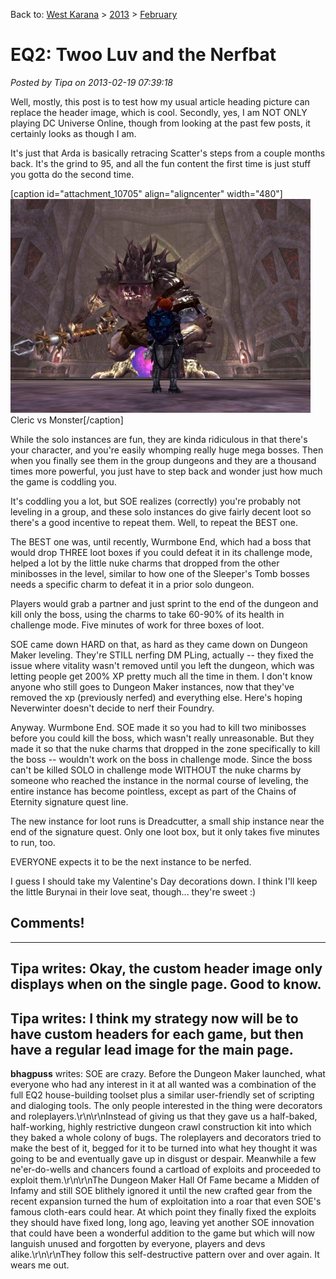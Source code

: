 Back to: [West Karana](/posts/westkarana.md) > [2013](/posts/2013/westkarana.md) > [February](./westkarana.md)
# EQ2: Twoo Luv and the Nerfbat

*Posted by Tipa on 2013-02-19 07:39:18*

Well, mostly, this post is to test how my usual article heading picture can replace the header image, which is cool. Secondly, yes, I am NOT ONLY playing DC Universe Online, though from looking at the past few posts, it certainly looks as though I am.

It's just that Arda is basically retracing Scatter's steps from a couple months back. It's the grind to 95, and all the fun content the first time is just stuff you gotta do the second time.

[caption id="attachment\_10705" align="aligncenter" width="480"][![Cleric vs Monster](../../../uploads/2013/02/EverQuest2-2013-02-16-14-48-03-41-480x342.jpg)](../../../uploads/2013/02/EverQuest2-2013-02-16-14-48-03-41.jpg) Cleric vs Monster[/caption]

While the solo instances are fun, they are kinda ridiculous in that there's your character, and you're easily whomping really huge mega bosses. Then when you finally see them in the group dungeons and they are a thousand times more powerful, you just have to step back and wonder just how much the game is coddling you.

It's coddling you a lot, but SOE realizes (correctly) you're probably not leveling in a group, and these solo instances do give fairly decent loot so there's a good incentive to repeat them. Well, to repeat the BEST one.

The BEST one was, until recently, Wurmbone End, which had a boss that would drop THREE loot boxes if you could defeat it in its challenge mode, helped a lot by the little nuke charms that dropped from the other minibosses in the level, similar to how one of the Sleeper's Tomb bosses needs a specific charm to defeat it in a prior solo dungeon.

Players would grab a partner and just sprint to the end of the dungeon and kill only the boss, using the charms to take 60-90% of its health in challenge mode. Five minutes of work for three boxes of loot.

SOE came down HARD on that, as hard as they came down on Dungeon Maker leveling. They're STILL nerfing DM PLing, actually -- they fixed the issue where vitality wasn't removed until you left the dungeon, which was letting people get 200% XP pretty much all the time in them. I don't know anyone who still goes to Dungeon Maker instances, now that they've removed the xp (previously nerfed) and everything else. Here's hoping Neverwinter doesn't decide to nerf their Foundry.

Anyway. Wurmbone End. SOE made it so you had to kill two minibosses before you could kill the boss, which wasn't really unreasonable. But they made it so that the nuke charms that dropped in the zone specifically to kill the boss -- wouldn't work on the boss in challenge mode. Since the boss can't be killed SOLO in challenge mode WITHOUT the nuke charms by someone who reached the instance in the normal course of leveling, the entire instance has become pointless, except as part of the Chains of Eternity signature quest line.

The new instance for loot runs is Dreadcutter, a small ship instance near the end of the signature quest. Only one loot box, but it only takes five minutes to run, too.

EVERYONE expects it to be the next instance to be nerfed.

I guess I should take my Valentine's Day decorations down. I think I'll keep the little Burynai in their love seat, though... they're sweet :)

## Comments!
---
**Tipa** writes: Okay, the custom header image only displays when on the single page. Good to know.
---
**Tipa** writes: I think my strategy now will be to have custom headers for each game, but then have a regular lead image for the main page.
---
**bhagpuss** writes: SOE are crazy. Before the Dungeon Maker launched, what everyone who had any interest in it at all wanted was a combination of the full EQ2 house-building toolset plus a similar user-friendly set of scripting and dialoging tools. The only people interested in the thing were decorators and roleplayers.\r\n\r\nInstead of giving us that they gave us a half-baked, half-working, highly restrictive dungeon crawl construction kit into which they baked a whole colony of bugs. The roleplayers and decorators tried to make the best of it, begged for it to be turned into what hey thought it was going to be and eventually gave up in disgust or despair. Meanwhile a few ne'er-do-wells and chancers found a cartload of exploits and proceeded to exploit them.\r\n\r\nThe Dungeon Maker Hall Of Fame became a Midden of Infamy and still SOE blithely ignored it until the new crafted gear from the recent expansion turned the hum of exploitation into a roar that even SOE's famous cloth-ears could hear. At which point they finally fixed the exploits they should have fixed long, long ago, leaving yet another SOE innovation that could have been a wonderful addition to the game but which will now languish unused and forgotten by everyone, players and devs alike.\r\n\r\nThey follow this self-destructive pattern over and over again. It wears me out.
